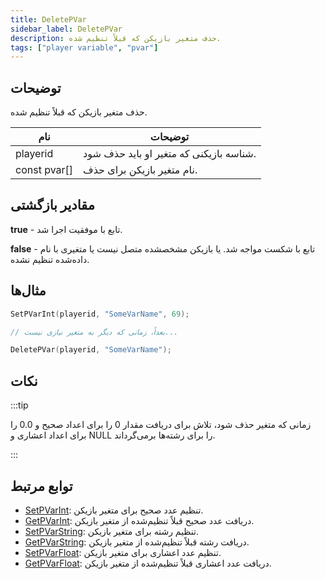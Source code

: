 ```yaml
---
title: DeletePVar
sidebar_label: DeletePVar
description: حذف متغیر بازیکن که قبلاً تنظیم شده.
tags: ["player variable", "pvar"]
---
```


## توضیحات

حذف متغیر بازیکن که قبلاً تنظیم شده.

| نام          | توضیحات                                                           |
| ------------ | ------------------------------------------------------------- |
| playerid     | شناسه بازیکنی که متغیر او باید حذف شود.                |
| const pvar[] | نام متغیر بازیکن برای حذف.                              |

## مقادیر بازگشتی

**true** - تابع با موفقیت اجرا شد.

**false** - تابع با شکست مواجه شد. یا بازیکن مشخصشده متصل نیست یا متغیری با نام داده‌شده تنظیم نشده.

## مثال‌ها

```c
SetPVarInt(playerid, "SomeVarName", 69);

// بعداً، زمانی که دیگر به متغیر نیازی نیست...

DeletePVar(playerid, "SomeVarName");
```

## نکات

:::tip

زمانی که متغیر حذف شود، تلاش برای دریافت مقدار 0 را برای اعداد صحیح و 0.0 را برای اعداد اعشاری و NULL را برای رشته‌ها برمی‌گرداند.

:::

## توابع مرتبط

- [SetPVarInt](SetPVarInt): تنظیم عدد صحیح برای متغیر بازیکن.
- [GetPVarInt](GetPVarInt): دریافت عدد صحیح قبلاً تنظیم‌شده از متغیر بازیکن.
- [SetPVarString](SetPVarString): تنظیم رشته برای متغیر بازیکن.
- [GetPVarString](GetPVarString): دریافت رشته قبلاً تنظیم‌شده از متغیر بازیکن.
- [SetPVarFloat](SetPVarFloat): تنظیم عدد اعشاری برای متغیر بازیکن.
- [GetPVarFloat](GetPVarFloat): دریافت عدد اعشاری قبلاً تنظیم‌شده از متغیر بازیکن.
